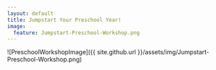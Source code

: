 ```yaml
---
layout: default
title: Jumpstart Your Preschool Year!
image:
  feature: Jumpstart-Preschool-Workshop.png
---
```

![PreschoolWorkshopImage]({{ site.github.url }}/assets/img/Jumpstart-Preschool-Workshop.png)

<div id="fd-form-633f29fdf60a3ebbf70847e3"></div>
<script>
  window.fd('form', {
    formId: '633f29fdf60a3ebbf70847e3',
    containerEl: '#fd-form-633f29fdf60a3ebbf70847e3'
  });
</script>